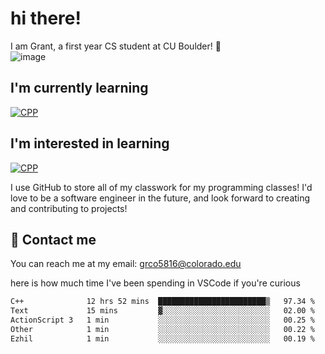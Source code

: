 
# hi there!

I am Grant, a first year CS student at CU Boulder! 👋  
![image](https://assets-sports.thescore.com/football/team/164/logo.png)

## I'm currently learning
[![CPP](https://skillicons.dev/icons?i=cpp)](https://skillicons.dev)
## I'm interested in learning
[![CPP](https://skillicons.dev/icons?i=js,java)](https://skillicons.dev)

I use GitHub to store all of my classwork for my programming classes!
I'd love to be a software engineer in the future, and look forward to creating and contributing to projects!

## 🚀 Contact me
You can reach me at my email: grco5816@colorado.edu  

here is how much time I've been spending in VSCode if you're curious
<!--START_SECTION:waka-->

```txt
C++              12 hrs 52 mins  ████████████████████████▒   97.34 %
Text             15 mins         ▓░░░░░░░░░░░░░░░░░░░░░░░░   02.00 %
ActionScript 3   1 min           ░░░░░░░░░░░░░░░░░░░░░░░░░   00.25 %
Other            1 min           ░░░░░░░░░░░░░░░░░░░░░░░░░   00.22 %
Ezhil            1 min           ░░░░░░░░░░░░░░░░░░░░░░░░░   00.19 %
```

<!--END_SECTION:waka-->

<!---
gnestr/gnestr is a ✨ special ✨ repository because its `README.md` (this file) appears on your GitHub profile.
You can click the Preview link to take a look at your changes.
--->
